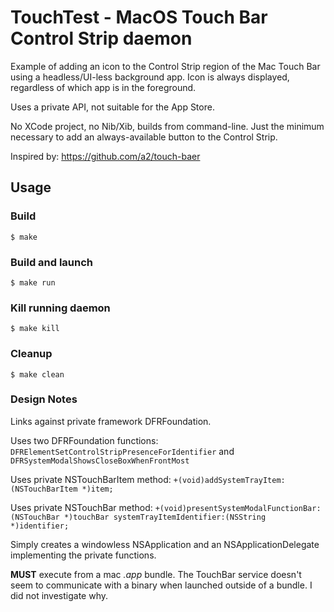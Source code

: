 # TouchTest - MacOS Touch Bar Control Strip daemon

Example of adding an icon to the Control Strip region of the Mac Touch Bar using
a headless/UI-less background app.  Icon is always displayed, regardless of which
app is in the foreground.

Uses a private API, not suitable for the App Store.

No XCode project, no Nib/Xib, builds from command-line.  Just the minimum
necessary to add an always-available button to the Control Strip.

Inspired by: https://github.com/a2/touch-baer

## Usage

### Build
```
$ make
```

### Build and launch
```
$ make run
```

### Kill running daemon
```
$ make kill
```

### Cleanup
```
$ make clean
```

### Design Notes

Links against private framework DFRFoundation.

Uses two DFRFoundation functions: ```DFRElementSetControlStripPresenceForIdentifier``` and ```DFRSystemModalShowsCloseBoxWhenFrontMost```

Uses private NSTouchBarItem method: ```+(void)addSystemTrayItem:(NSTouchBarItem *)item;```

Uses private NSTouchBar method: ```+(void)presentSystemModalFunctionBar:(NSTouchBar *)touchBar systemTrayItemIdentifier:(NSString *)identifier;```

Simply creates a windowless NSApplication and an NSApplicationDelegate implementing the private functions.

**MUST** execute from a mac _.app_ bundle.  The TouchBar service doesn't seem to communicate with a binary when launched outside of a bundle.  I did not investigate why.
